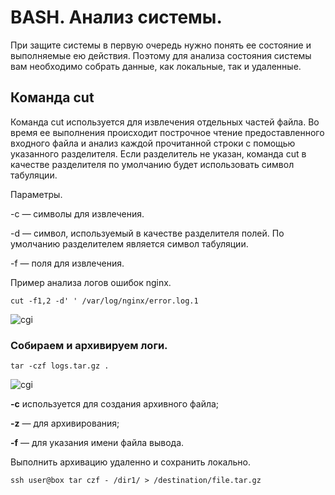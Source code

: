 # BASH. Анализ системы.

При защите системы в первую очередь нужно понять ее состояние и выполняемые
ею действия. Поэтому для анализа состояния системы вам необходимо собрать
данные, как локальные, так и удаленные.


## Команда cut

Команда cut используется для извлечения отдельных частей файла. Во время ее
выполнения происходит построчное чтение предоставленного входного файла
и анализ каждой прочитанной строки с помощью указанного разделителя. Если разделитель не указан, команда cut в качестве разделителя по умолчанию будет использовать символ табуляции.

Параметры.

-c — символы для извлечения.

-d — символ, используемый в качестве разделителя полей. По умолчанию разделителем является символ табуляции.

-f — поля для извлечения.

Пример анализа логов ошибок nginx.

    cut -f1,2 -d' ' /var/log/nginx/error.log.1

![cgi]({path-to-subject}/images/2.png) 


### Собираем и архивируем логи.

    tar -czf logs.tar.gz .

![cgi]({path-to-subject}/images/3.png) 

**-c** используется для создания архивного файла;

**-z** — для архивирования;

**-f** — для указания имени файла вывода.

Выполнить архивацию удаленно и сохранить локально.

    ssh user@box tar czf - /dir1/ > /destination/file.tar.gz





